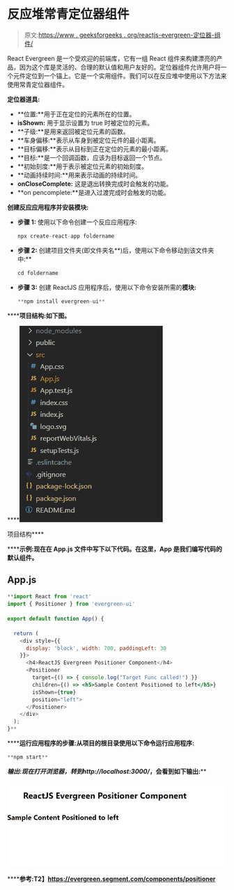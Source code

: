 # 反应堆常青定位器组件

> 原文:[https://www . geeksforgeeks . org/reactjs-evergreen-定位器-组件/](https://www.geeksforgeeks.org/reactjs-evergreen-positioner-component/)

React Evergreen 是一个受欢迎的前端库，它有一组 React 组件来构建漂亮的产品，因为这个库是灵活的、合理的默认值和用户友好的。定位器组件允许用户将一个元件定位到一个锚上。它是一个实用组件。我们可以在反应堆中使用以下方法来使用常青定位器组件。

**定位器道具:**

*   **位置:**用于正在定位的元素所在的位置。
*   **isShown:** 用于显示设置为 true 时被定位的元素。
*   **子级:**是用来返回被定位元素的函数。
*   **车身偏移:**表示从车身到被定位元件的最小距离。
*   **目标偏移:**表示从目标到正在定位的元素的最小距离。
*   **目标:**是一个回调函数，应该为目标返回一个节点。
*   **初始刻度:**用于表示被定位元素的初始刻度。
*   **动画持续时间:**用来表示动画的持续时间。
*   **onCloseComplete:** 这是退出转换完成时会触发的功能。
*   **on pencomplete:**是进入过渡完成时会触发的功能。

**创建反应应用程序并安装模块:**

*   **步骤 1:** 使用以下命令创建一个反应应用程序:

    ```jsx
    npx create-react-app foldername
    ```

*   **步骤 2:** 创建项目文件夹(即文件夹名**)后，使用以下命令移动到该文件夹中:**

    ```jsx
    cd foldername
    ```

*   **步骤 3:** 创建 ReactJS 应用程序后，使用以下命令安装所需的****模块:****

    ```jsx
    **npm install evergreen-ui**
    ```

******项目结构:**如下图。****

****![](img/f04ae0d8b722a9fff0bd9bd138b29c23.png)

项目结构**** 

******示例:**现在在 **App.js** 文件中写下以下代码。在这里，App 是我们编写代码的默认组件。****

## ****App.js****

```jsx
**import React from 'react'
import { Positioner } from 'evergreen-ui'

export default function App() {

  return (
    <div style={{
      display: 'block', width: 700, paddingLeft: 30
    }}>
      <h4>ReactJS Evergreen Positioner Component</h4>
      <Positioner
        target={() => { console.log("Target Func called!") }}
        children={() => <h5>Sample Content Positioned to left</h5>}
        isShown={true}
        position="left">
      </Positioner>
    </div>
  );
}**
```

******运行应用程序的步骤:**从项目的根目录使用以下命令运行应用程序:****

```jsx
**npm start**
```

******输出:**现在打开浏览器，转到***http://localhost:3000/***，会看到如下输出:****

****![](img/71309b70e4766c431e8787a331e09c3f.png)****

******参考:**T2】https://evergreen.segment.com/components/positioner****